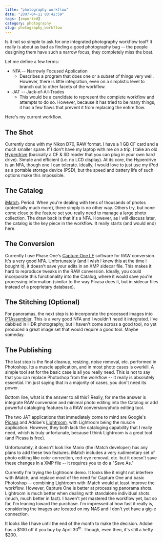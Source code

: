 ```yaml
---
title: "photography workflow"
date: "2007-04-11 00:42:59"
tags: [imported]
category: photography
slug: photography_workflow
---
```


Is it not so simple to ask for one integrated photography workflow tool? It really is about as bad as finding a good photography bag -- the people designing them have such a narrow focus, they completely miss the boat.

Let me define a few terms:

<ul>
	<li>NFA -- Narrowly Focused Application
<ul>
	<li>Describes a program that does one or a subset of things very well.  However, there is little integration, even on a simplistic level to branch out to other facets of the workflow.</li>
</ul>
</li>
	<li>JAT -- Jack-of-All-Trades
<ul>
	<li>This would be a candidate to represent the complete workflow and attempts to do so.  However, because it has tried to be many things, it has a few flaws that prevent it from replacing the entire flow.</li>
</ul>
</li>
</ul>

Here's my current workflow.

## The Shot

Currently done with my Nikon D70, RAW format. I have a 1 GB CF card and a much smaller spare. If I don't have my laptop with me on a trip, I take an old <a href="http://www.hypershop.com/shop/" title="Apparently, there's a new version...">Hyperdrive</a> (basically a CF & SD reader that you can plug in your own hard drive). Simple and efficient (i.e. no LCD display). At its core, the Hyperdrive is an NFA, though one I can tolerate. Ideally, I would love to just use my iPod as a portable storage device (PSD), but the speed and battery life of such options make this impossible.

## The Catalog

<a href="http://www.photools.com/" title="Vastly Superior">iMatch</a>. Period. When you're dealing with tens of thousands of photos (potentially much more), there simply is no other way. Others try, but none come close to the feature set you really need to manage a large photo collection. The draw back is that it's a NFA. However, as I will discuss later, the catalog is the key piece in the workflow. It really starts (and would end) here.

## The Conversion

Currently I use Phase One's <a href="http://www.phaseone.com/">Capture One LE</a> software for RAW conversion. It's a very good NFA. Unfortunately (and I wish I knew this at the time I bought it), it doesn't save your edits in an XMP sidecar file. This makes it hard to reproduce tweaks in the RAW conversion. Ideally, you could incorporate this functionality into the Catalog, where it would save you're processing information (similar to the way Picasa does it, but in sidecar files instead of a proprietary database).

## The Stitching (Optional)

For panoramas, the next step is to incorporate the processed images into <a href="http://www.tawbaware.com/ptasmblr.htm">PTAssembler</a>. This is a very good NFA and I wouldn't need it integrated. I've dabbled in HDR photography, but I haven't come across a good tool, no yet produced a great image set that would require a good tool. Maybe someday.

## The Publishing

The last step is the final cleanup, resizing, noise removal, etc. performed in Photoshop. Its a muscle application, and in most photo cases is overkill. A simple tool set for the basic case is all you really need. This is not to say that you can replace Photoshop from the workflow -- it really is absolutely essential. I'm just saying that in a majority of cases, you don't need its power.

Bottom line, what is the answer to all this? Really, for me the answer is integrate RAW conversion and minimal photo editing into the Catalog or add powerful cataloging features to a RAW conversion/photo editing tool.

The two JAT applications that immediately come to mind are Google's <a href="http://picasa.google.com/">Picasa</a> and Adobe's <a href="http://www.adobe.com/products/photoshoplightroom/">Lightroom</a>, with Lightroom being the muscle application. However, they both lack the cataloging capability that I really need, which is truly unfortunate, because I think Lightroom is a great tool (and Picasa is free).

Unfortunately, it doesn't look like Mario (the iMatch developer) has any plans to add these two features. iMatch includes a very rudimentary set of photo editing like color correction, red-eye removal, etc. but it doesn't save these changes in a XMP file -- it requires you to do a "Save As."

Currently I'm trying the Lightroom demo. It looks like it might not interfere with iMatch, and replace most of the need for Capture One and basic Photoshop -- combining Lightroom with iMatch would at least improve the workflow. However, Capture One is better at processing panorama shots. Lightroom is much better when dealing with standalone individual shots (much, much better in fact). I haven't yet mastered the workflow yet, but so far, I'm leaning toward the purchase. I'm impressed at how fast it really is, considering the images are located on my NAS and I don't yet have a gig-e connection.

It looks like I have until the end of the month to make the decision. Adobe has a $100 off if you buy by April 30<sup>th</sup>. Though, even then, it's still a hefty $200.
